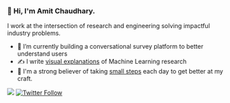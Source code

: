 ### 👋 Hi, I'm Amit Chaudhary.

<!--
**amitness/amitness** is a ✨ _special_ ✨ repository because its `README.md` (this file) appears on your GitHub profile.
Here are some ideas to get you started:
-->

I work at the intersection of research and engineering solving impactful industry problems.

- 🔭 I’m currently building a conversational survey platform to better understand users
- ✍️ I write [visual explanations](https://amitness.com) of Machine Learning research
- 🌱 I'm a strong believer of taking [small steps](https://github.com/amitness/learning) each day to get better at my craft.

![](https://hits.dwyl.com/amitness/amitness.svg) 
[![Twitter Follow](https://img.shields.io/twitter/follow/amitness?label=Follow&style=social)](https://twitter.com/amitness)
